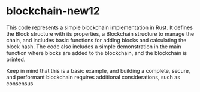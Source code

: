 # blockchain-new12
This code represents a simple blockchain implementation in Rust. It defines the Block structure with its properties, a Blockchain structure to manage the chain, and includes basic functions for adding blocks and calculating the block hash. The code also includes a simple demonstration in the main function where blocks are added to the blockchain, and the blockchain is printed.

Keep in mind that this is a basic example, and building a complete, secure, and performant blockchain requires additional considerations, such as consensus
